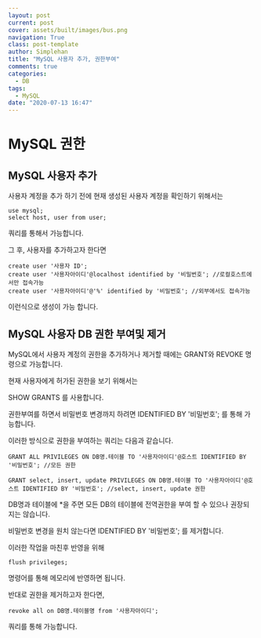 ```yaml
---
layout: post
current: post
cover: assets/built/images/bus.png
navigation: True
class: post-template
author: Simplehan
title: "MySQL 사용자 추가, 권한부여"
comments: true
categories:
  - DB
tags:
  - MySQL
date: "2020-07-13 16:47"
---
```


# MySQL 권한

## MySQL 사용자 추가

사용자 계정을 추가 하기 전에 현재 생성된 사용자 계정을 확인하기 위해서는

```
use mysql;
select host, user from user;
```

쿼리를 통해서 가능합니다.

그 후, 사용자를 추가하고자 한다면

```
create user '사용자 ID';
create user '사용자아이디'@localhost identified by '비밀번호'; //로컬호스트에서만 접속가능
create user '사용자아이디'@'%' identified by '비밀번호'; //외부에서도 접속가능
```

이런식으로 생성이 가능 합니다.



## MySQL 사용자 DB 권한 부여및 제거

MySQL에서 사용자 계정의 권한을 추가하거나 제거할 때에는 GRANT와 REVOKE 명령으로 가능합니다.

현재 사용자에게 허가된 권한을 보기 위해서는

SHOW GRANTS 를 사용합니다.

권한부여를 하면서 비밀번호 변경까지 하려면 IDENTIFIED BY '비밀번호'; 를 통해 가능합니다.

이러한 방식으로 권한을 부여하는 쿼리는 다음과 같습니다.

```
GRANT ALL PRIVILEGES ON DB명.테이블 TO '사용자아이디'@호스트 IDENTIFIED BY '비밀번호'; //모든 권한

GRANT select, insert, update PRIVILEGES ON DB명.테이블 TO '사용자아이디'@호스트 IDENTIFIED BY '비밀번호'; //select, insert, update 권한
```

DB명과 테이블에 *을 주면 모든 DB의 테이블에 전역권한을 부여 할 수 있으나 권장되지는 않습니다.

비밀번호 변경을 원치 않는다면 IDENTIFIED BY '비밀번호'; 를 제거합니다.

이러한 작업을 마친후 반영을 위해

```
flush privileges;
```

명령어를 통해 메모리에 반영하면 됩니다.

반대로 권한을 제거하고자 한다면,

```
revoke all on DB명.테이블명 from '사용자아이디'; 
```

쿼리를 통해 가능합니다.